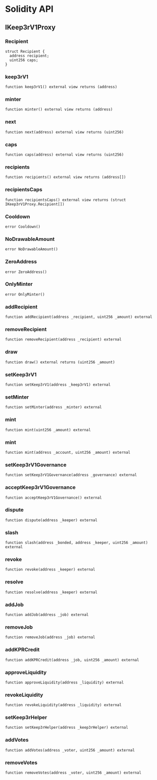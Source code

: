 # Solidity API

## IKeep3rV1Proxy

### Recipient

```solidity
struct Recipient {
  address recipient;
  uint256 caps;
}

```

### keep3rV1

```solidity
function keep3rV1() external view returns (address)
```

### minter

```solidity
function minter() external view returns (address)
```

### next

```solidity
function next(address) external view returns (uint256)
```

### caps

```solidity
function caps(address) external view returns (uint256)
```

### recipients

```solidity
function recipients() external view returns (address[])
```

### recipientsCaps

```solidity
function recipientsCaps() external view returns (struct IKeep3rV1Proxy.Recipient[])
```

### Cooldown

```solidity
error Cooldown()
```

### NoDrawableAmount

```solidity
error NoDrawableAmount()
```

### ZeroAddress

```solidity
error ZeroAddress()
```

### OnlyMinter

```solidity
error OnlyMinter()
```

### addRecipient

```solidity
function addRecipient(address _recipient, uint256 _amount) external
```

### removeRecipient

```solidity
function removeRecipient(address _recipient) external
```

### draw

```solidity
function draw() external returns (uint256 _amount)
```

### setKeep3rV1

```solidity
function setKeep3rV1(address _keep3rV1) external
```

### setMinter

```solidity
function setMinter(address _minter) external
```

### mint

```solidity
function mint(uint256 _amount) external
```

### mint

```solidity
function mint(address _account, uint256 _amount) external
```

### setKeep3rV1Governance

```solidity
function setKeep3rV1Governance(address _governance) external
```

### acceptKeep3rV1Governance

```solidity
function acceptKeep3rV1Governance() external
```

### dispute

```solidity
function dispute(address _keeper) external
```

### slash

```solidity
function slash(address _bonded, address _keeper, uint256 _amount) external
```

### revoke

```solidity
function revoke(address _keeper) external
```

### resolve

```solidity
function resolve(address _keeper) external
```

### addJob

```solidity
function addJob(address _job) external
```

### removeJob

```solidity
function removeJob(address _job) external
```

### addKPRCredit

```solidity
function addKPRCredit(address _job, uint256 _amount) external
```

### approveLiquidity

```solidity
function approveLiquidity(address _liquidity) external
```

### revokeLiquidity

```solidity
function revokeLiquidity(address _liquidity) external
```

### setKeep3rHelper

```solidity
function setKeep3rHelper(address _keep3rHelper) external
```

### addVotes

```solidity
function addVotes(address _voter, uint256 _amount) external
```

### removeVotes

```solidity
function removeVotes(address _voter, uint256 _amount) external
```
